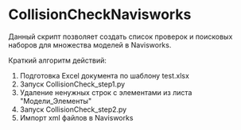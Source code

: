 # CollisionCheckNavisworks
Данный скрипт позволяет создать список проверок и поисковых наборов для множества моделей в Navisworks.

Краткий алгоритм действий:
1. Подготовка Excel документа по шаблону test.xlsx
2. Запуск CollisionCheck_step1.py
3. Удаление ненужных строк с элементами из листа "Модели_Элементы"
4. Запуск CollisionCheck_step2.py
5. Импорт xml файлов в Navisworks
